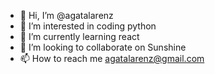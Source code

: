 - 👋 Hi, I’m @agatalarenz
- 👀 I’m interested in coding python
- 🌱 I’m currently learning react
- 💞️ I’m looking to collaborate on Sunshine
- 📫 How to reach me agatalarenz@gmail.com

<!---
agatalarenz/agatalarenz is a ✨ special ✨ repository because its `README.md` (this file) appears on your GitHub profile.
You can click the Preview link to take a look at your changes.
--->
